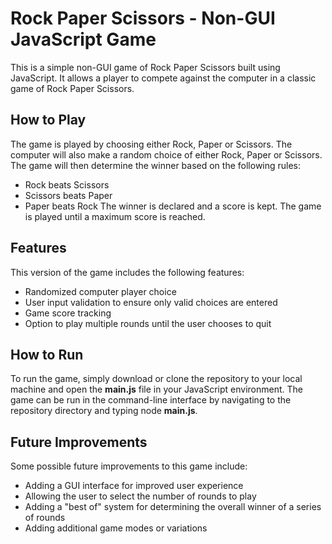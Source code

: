 # Rock Paper Scissors - Non-GUI JavaScript Game
This is a simple non-GUI game of Rock Paper Scissors built using JavaScript. It allows a player to compete against the computer in a classic game of Rock Paper Scissors.

## How to Play
The game is played by choosing either Rock, Paper or Scissors. The computer will also make a random choice of either Rock, Paper or Scissors. The game will then determine the winner based on the following rules:
- Rock beats Scissors
- Scissors beats Paper
- Paper beats Rock
The winner is declared and a score is kept. The game is played until a maximum score is reached.

## Features
This version of the game includes the following features:
- Randomized computer player choice
- User input validation to ensure only valid choices are entered
- Game score tracking
- Option to play multiple rounds until the user chooses to quit

## How to Run
To run the game, simply download or clone the repository to your local machine and open the **main.js** file in your JavaScript environment. The game can be run in the command-line interface by navigating to the repository directory and typing node **main.js**.

## Future Improvements
Some possible future improvements to this game include:
- Adding a GUI interface for improved user experience
- Allowing the user to select the number of rounds to play
- Adding a "best of" system for determining the overall winner of a series of rounds
- Adding additional game modes or variations